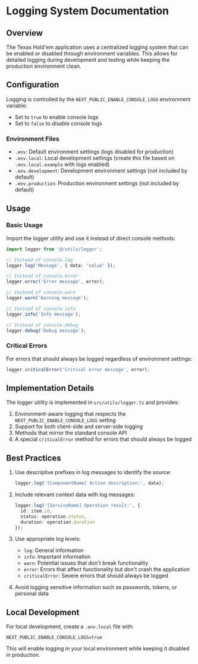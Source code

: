 # Logging System Documentation

## Overview

The Texas Hold'em application uses a centralized logging system that can be enabled or disabled through environment variables. This allows for detailed logging during development and testing while keeping the production environment clean.

## Configuration

Logging is controlled by the `NEXT_PUBLIC_ENABLE_CONSOLE_LOGS` environment variable:

- Set to `true` to enable console logs
- Set to `false` to disable console logs

### Environment Files

- `.env`: Default environment settings (logs disabled for production)
- `.env.local`: Local development settings (create this file based on `.env.local.example` with logs enabled)
- `.env.development`: Development environment settings (not included by default)
- `.env.production`: Production environment settings (not included by default)

## Usage

### Basic Usage

Import the logger utility and use it instead of direct console methods:

```typescript
import logger from '@/utils/logger';

// Instead of console.log
logger.log('Message', { data: 'value' });

// Instead of console.error
logger.error('Error message', error);

// Instead of console.warn
logger.warn('Warning message');

// Instead of console.info
logger.info('Info message');

// Instead of console.debug
logger.debug('Debug message');
```

### Critical Errors

For errors that should always be logged regardless of environment settings:

```typescript
logger.criticalError('Critical error message', error);
```

## Implementation Details

The logger utility is implemented in `src/utils/logger.ts` and provides:

1. Environment-aware logging that respects the `NEXT_PUBLIC_ENABLE_CONSOLE_LOGS` setting
2. Support for both client-side and server-side logging
3. Methods that mirror the standard console API
4. A special `criticalError` method for errors that should always be logged

## Best Practices

1. Use descriptive prefixes in log messages to identify the source:
   ```typescript
   logger.log('[ComponentName] Action description:', data);
   ```

2. Include relevant context data with log messages:
   ```typescript
   logger.log('[ServiceName] Operation result:', {
     id: item.id,
     status: operation.status,
     duration: operation.duration
   });
   ```

3. Use appropriate log levels:
   - `log`: General information
   - `info`: Important information
   - `warn`: Potential issues that don't break functionality
   - `error`: Errors that affect functionality but don't crash the application
   - `criticalError`: Severe errors that should always be logged

4. Avoid logging sensitive information such as passwords, tokens, or personal data

## Local Development

For local development, create a `.env.local` file with:

```
NEXT_PUBLIC_ENABLE_CONSOLE_LOGS=true
```

This will enable logging in your local environment while keeping it disabled in production. 